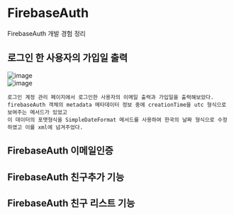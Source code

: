 # FirebaseAuth
FirebaseAuth 개발 경험 정리
## 로그인 한 사용자의 가입일 출력
![image](https://github.com/chihyunwon/FirebaseAuth/assets/58906858/5a8ded0d-82c3-48c6-8c4d-79db46008fd2)     
![image](https://github.com/chihyunwon/FirebaseAuth/assets/58906858/deac18fb-aae3-4e69-8709-ede72676a88c)     
```
로그인 계정 관리 페이지에서 로그인한 사용자의 이메일 출력과 가입일을 출력해보았다.
firebaseAuth 객체의 metadata 메타데이터 정보 중에 creationTime을 utc 형식으로 보여주는 메서드가 있었고
이 데이터의 포맷형식을 SimpleDateFormat 메서드를 사용하여 한국의 날짜 형식으로 수정하였고 이를 xml에 넘겨주었다.
```
## FirebaseAuth 이메일인증

## FirebaseAuth 친구추가 기능

## FirebaseAuth 친구 리스트 기능

